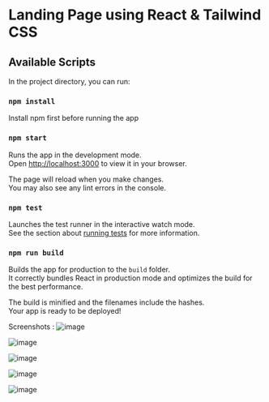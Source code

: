 # Landing Page using React & Tailwind CSS

## Available Scripts

In the project directory, you can run:

### `npm install`
Install npm first before running the app

### `npm start`

Runs the app in the development mode.\
Open [http://localhost:3000](http://localhost:3000) to view it in your browser.

The page will reload when you make changes.\
You may also see any lint errors in the console.

### `npm test`

Launches the test runner in the interactive watch mode.\
See the section about [running tests](https://facebook.github.io/create-react-app/docs/running-tests) for more information.

### `npm run build`

Builds the app for production to the `build` folder.\
It correctly bundles React in production mode and optimizes the build for the best performance.

The build is minified and the filenames include the hashes.\
Your app is ready to be deployed!



Screenshots : 
![image](https://github.com/wdotgonzales/Landing-Page-React/assets/98573039/ba45dbff-29a6-44fa-b53b-c2fda6b60d12)

![image](https://github.com/wdotgonzales/Landing-Page-React/assets/98573039/9990ae41-b9e8-43bf-86c2-8890265b28df)

![image](https://github.com/wdotgonzales/Landing-Page-React/assets/98573039/8961b50a-53f9-4ec3-a6c7-b57612b46592)

![image](https://github.com/wdotgonzales/Landing-Page-React/assets/98573039/ba5cdfe3-cb4d-4546-9f13-db9a2b3a87cd)

![image](https://github.com/wdotgonzales/Landing-Page-React/assets/98573039/a8c1f9db-0fb9-42a4-a2a6-eae719e9ed03)





